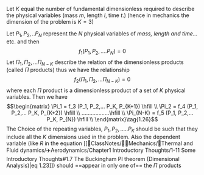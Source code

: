 Let $K$ equal the number of fundamental dimensionless required to describe the physical variables (mass $m$, length $l$, time $t$.) (hence in mechanics the dimension of the problem is $K=3$)

Let $P_1, P_2,..P_N$ represent the $N$ physical variables of *mass, length and time...* etc. and then
$$f_1(P_1, P_2, ....P_N) =0 \tag{1.24}$$
Let $\Pi_1, \Pi_2, ...\Pi_{N-K}$ describe the relation of the dimensionless products (called $\Pi$ products)
thus we have the relationship
$$f_2(\Pi_1, \Pi_2, ... \Pi_{N-K}) =0\tag{1.25}$$
where each $\Pi$ product is a dimensionless product of a set of $K$ physical variables. Then we have 
$$\begin{matrix}
\Pi_1 = f_3 (P_1, P_2,... P_K, P_{K+1}) \hfill \\
\Pi_2 = f_4 (P_1, P_2,... P_K, P_{K+2}) \hfill \\
..................\hfill \\
\Pi_{N-K} = f_5 (P_1, P_2,... P_K, P_{N})   \hfill \\
\end{matrix}\tag{1.26}$$
The Choice of the repeating variables, $P_1, P_2,.....P_K$ should be such that they include all the $K$ dimensions used in the problem. Also the dependent variable (like $R$ in the equation [[📘ClassNotes/👨‍🔧Mechanics/🌊Thermal and Fluid dynamics/✈️Aerodynamics/Chapter1 Introductory Thoughts/1-11 Some Introductory Thoughts#1.7 The Buckingham PI theorem (Dimensional Analysis)|eq 1.23]]) should ==appear in only one of== the $\Pi$ products